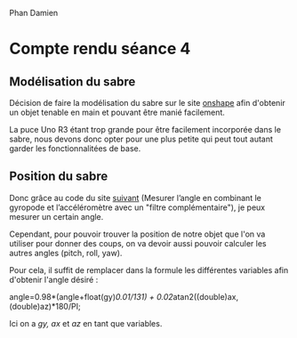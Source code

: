 Phan Damien

# Compte rendu séance 4

## Modélisation du sabre

Décision de faire la modélisation du sabre sur le site [onshape](https://www.onshape.com/fr/professional-trial?utm_source=google&utm_medium=cpc&utm_campaign=Google_Search_EMEA&mostrecentleadsource=google-cpc--20309) afin d'obtenir un objet tenable en main et pouvant être manié facilement.

La puce Uno R3 étant trop grande pour être facilement incorporée dans le sabre, nous devons donc opter pour une plus petite qui peut tout autant garder les fonctionnalitées de base.

## Position du sabre

Donc grâce au code du site [suivant](http://gilles.thebault.free.fr/spip.php?article32) (Mesurer l’angle en combinant le gyropode et l’accéléromètre avec un "filtre complémentaire"), je peux mesurer un certain angle. 

Cependant, pour pouvoir trouver la position de notre objet que l'on va utiliser pour donner des coups, on va devoir aussi pouvoir calculer les autres angles (pitch, roll, yaw).

Pour cela, il suffit de remplacer dans la formule les différentes variables afin d'obtenir l'angle désiré :

angle=0.98*(angle+float(gy)*0.01/131) + 0.02*atan2((double)ax,(double)az)*180/PI;

Ici on a *gy, ax* et *az* en tant que variables.
